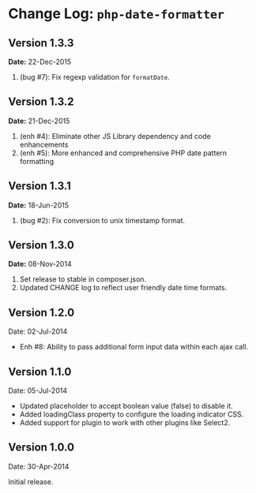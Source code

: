 Change Log: `php-date-formatter`
================================

## Version 1.3.3

**Date:** 22-Dec-2015

1. (bug #7): Fix regexp validation for `formatDate`.

## Version 1.3.2

**Date:** 21-Dec-2015

1. (enh #4): Eliminate other JS Library dependency and code enhancements
2. (enh #5): More enhanced and comprehensive PHP date pattern formatting

## Version 1.3.1

**Date:** 18-Jun-2015

1. (bug #2): Fix conversion to unix timestamp format.

## Version 1.3.0

**Date:** 08-Nov-2014

1. Set release to stable in composer.json.
2. Updated CHANGE log to reflect user friendly date time formats.

## Version 1.2.0

Date: 02-Jul-2014

- Enh #8: Ability to pass additional form input data within each ajax call.

## Version 1.1.0

Date: 05-Jul-2014

- Updated placeholder to accept boolean value (false) to disable it.
- Added loadingClass property to configure the loading indicator CSS.
- Added support for plugin to work with other plugins like Select2.


## Version 1.0.0

Date: 30-Apr-2014

Initial release.